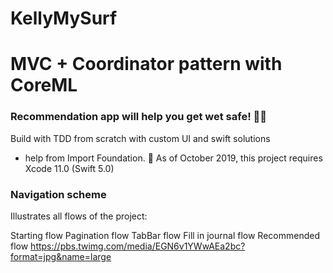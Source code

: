 # KellyMySurf

# MVC + Coordinator pattern with CoreML 
### Recommendation app will help you get wet safe! 🤙🏽
Build with TDD from scratch with custom UI and swift solutions
 + help from Import Foundation.
📌  As of October 2019, this project requires Xcode 11.0 (Swift 5.0)

###  Navigation scheme
Illustrates all flows of the project:

Starting flow
Pagination flow
TabBar flow
Fill in journal flow
Recommended flow
https://pbs.twimg.com/media/EGN6v1YWwAEa2bc?format=jpg&name=large


